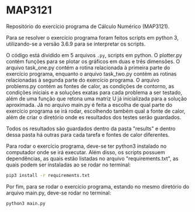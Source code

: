 # MAP3121
Repositório do exercício programa de Cálculo Numérico (MAP3121).

Para se resolver o exercício programa foram feitos scripts em python 3, utilizando-se a versão 3.6.9 para se interpretar os scripts.

O código está dividido em 5 arquivos `.py`,  scripts em python. O plotter.py contém funções para se plotar os gráficos em duas e três dimensões. O arquivo task_one.py contém a rotina relacionada à primeira parte do exercício programa, enquanto o arquivo task_two.py contém as rotinas relacionadas à segunda parte do exercício programa. O arquivo problems.py contém as fontes de calor, as condições de contorno, as condições iniciais e a soluções exatas para cada problema a ser testado, além de uma função que retona uma matriz U já inicializada para a solução aproximada. Já no arquivo main.py é feita a escolha de qual parte do exercício programa se irá rodar, escolhendo também qual a fonte de calor, além de criar o diretório onde es resultados dos testes serão guardados.

Todos os resultados são guardados dentro da pasta "results" e dentro dessa pasta há outras para cada tarefa e fontes de calor diferentes.

Para rodar o exercício programa, deve-se ter python3 instalado no computador onde se irá executar. Além disso, os scripts  possuem dependências, as quais estão listadas no arquivo "requirements.txt", as quais podem ser instaladas ao se rodar no terminal: 

```bash
pip3 install -r requirements.txt
```

Por fim, para se rodar o exercício programa, estando no mesmo diretório do arquivo main.py, deve-se rodar no terminal:

```bash
python3 main.py
```
